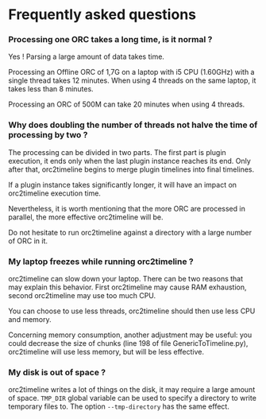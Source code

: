# Frequently asked questions

### Processing one ORC takes a long time, is it normal ?

Yes ! Parsing a large amount of data takes time.

Processing an Offline ORC of 1,7G on a laptop with i5 CPU (1.60GHz) with a single thread takes 12 minutes. When using 4 threads on the same laptop, it takes less than 8 minutes.

Processing an ORC of 500M can take 20 minutes when using 4 threads.

### Why does doubling the number of threads not halve the time of processing by two ?

The processing can be divided in two parts. The first part is plugin execution, it ends only when the last plugin instance reaches its end. Only after that, orc2timeline begins to merge plugin timelines into final timelines.

If a plugin instance takes significantly longer, it will have an impact on orc2timeline execution time.

Nevertheless, it is worth mentioning that the more ORC are processed in parallel, the more effective orc2timeline will be.

Do not hesitate to run orc2timeline against a directory with a large number of ORC in it.

### My laptop freezes while running orc2timeline ?

orc2timeline can slow down your laptop. There can be two reasons that may explain this behavior. First orc2timeline may cause RAM exhaustion, second orc2timeline may use too much CPU.

You can choose to use less threads, orc2timeline should then use less CPU and memory.

Concerning memory consumption, another adjustment may be useful: you could decrease the size of chunks (line 198 of file GenericToTimeline.py), orc2timeline will use less memory, but will be less effective.

### My disk is out of space ?

orc2timeline writes a lot of things on the disk, it may require a large amount of space. `TMP_DIR` global variable can be used to specify a directory to write temporary files to. The option `--tmp-directory` has the same effect.
